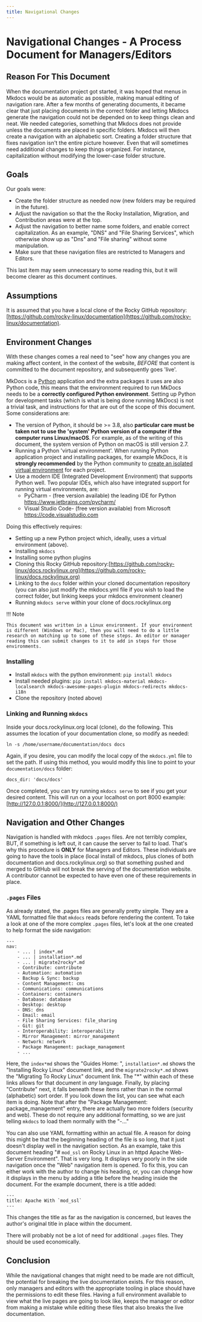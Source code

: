 ```yaml
---
title: Navigational Changes
---
```


# Navigational Changes - A Process Document for Managers/Editors

## Reason For This Document

When the documentation project got started, it was hoped that menus in Mkdocs would be as automatic as possible, making manual editing of navigation rare. After a few months of generating documents, it became clear that just placing documents in the correct folder and letting Mkdocs generate the navigation could not be depended on to keep things clean and neat. We needed categories, something that Mkdocs does not provide unless the documents are placed in specific folders. Mkdocs will then create a navigation with an alphabetic sort. Creating a folder structure that fixes navigation isn't the entire picture however. Even that will sometimes need additional changes to keep things organized. For instance, capitalization without modifying the lower-case folder structure.

## Goals

Our goals were:

* Create the folder structure as needed now (new folders may be required in the future).
* Adjust the navigation so that the the Rocky Installation, Migration, and Contribution areas were at the top.
* Adjust the navigation to better name some folders, and enable correct capitalization. As an example, "DNS" and "File Sharing Services", which otherwise show up as "Dns" and "File sharing" without some manipulation.
* Make sure that these navigation files are restricted to Managers and Editors.

This last item may seem unnecessary to some reading this, but it will become clearer as this document continues.

## Assumptions

It is assumed that you have a local clone of the Rocky GitHub repository: [https://github.com/rocky-linux/documentation](https://github.com/rocky-linux/documentation).

## Environment Changes

With these changes comes a real need to "see" how any changes you are making affect content, in the context of the website, _BEFORE_ that content is committed to the document repository, and subsequently goes 'live'.

MkDocs is a [Python](https://www.python.org) application and the extra packages it uses are also Python code, this means that the environment required to run MkDocs needs to be a **correctly configured Python environment**. Setting up Python for development tasks (which is what is being done running MkDocs) is not a trivial task, and instructions for that are out of the scope of this document. Some considerations are:

* The version of Python, it should be >= 3.8, also **particular care must be taken not to use the 'system' Python version of a computer if the computer runs Linux/macOS**. For example, as of the writing of this document, the system version of Python on macOS is still version 2.7.
* Running a Python 'virtual environment'. When running Python application project and installing packages, for example MkDocs, it is **strongly recommended** by the Python community to [create an isolated virtual environment](https://realpython.com/python-virtual-environments-a-primer/) for each project.
* Use a modern IDE (Integrated Development Environment) that supports Python well. Two popular IDEs, which also have integrated support for running virtual environments, are:
    * PyCharm - (free version available) the leading IDE for Python https://www.jetbrains.com/pycharm/
    * Visual Studio Code- (free version available) from Microsoft https://code.visualstudio.com

Doing this effectively requires:

* Setting up a new Python project which, ideally, uses a virtual environment (above).
* Installing `mkdocs`
* Installing some python plugins
* Cloning this Rocky GitHub repository:[https://github.com/rocky-linux/docs.rockylinux.org](https://github.com/rocky-linux/docs.rockylinux.org)
* Linking to the `docs` folder within your cloned documentation repository (you can also just modify the mkdocs.yml file if you wish to load the correct folder, but linking keeps your mkdocs environment cleaner)
* Running `mkdocs serve` within your clone of docs.rockylinux.org

!!! Note

    This document was written in a Linux environment. If your environment is different (Windows or Mac), then you will need to do a little research on matching up to some of these steps. An editor or manager reading this can submit changes to it to add in steps for those environments.

### Installing

* Install `mkdocs` with the python environment: `pip install mkdocs`
* Install needed plugins:  `pip install mkdocs-material mkdocs-localsearch mkdocs-awesome-pages-plugin mkdocs-redirects mkdocs-i18n`
* Clone the repository (noted above)

### Linking and Running `mkdocs`

Inside your docs.rockylinux.org local (clone), do the following. This assumes the location of your documentation clone, so modify as needed:

`ln -s /home/username/documentation/docs docs`

Again, if you desire, you can modify the local copy of the `mkdocs.yml` file to set the path. If using this method, you would modify this line to point to your `documentation/docs` folder:

```
docs_dir: 'docs/docs'
```

Once completed, you can try running `mkdocs serve` to see if you get your desired content. This will run on a your localhost on port 8000 example: [http://127.0.0.1:8000/](http://127.0.0.1:8000/)

## Navigation and Other Changes

Navigation is handled with mkdocs `.pages` files. Are not terribly complex, BUT, if something is left out, it can cause the server to fail to load. That's why this procedure is **ONLY** for Managers and Editors. These individuals are going to have the tools in place (local install of mkdocs, plus clones of both documentation and docs.rockylinux.org) so that something pushed and merged to GitHub will not break the serving of the documentation website. A contributor cannot be expected to have even one of these requirements in place.

### `.pages` Files

As already stated, the .pages files are generally pretty simple. They are a YAML formatted file that `mkdocs` reads before rendering the content. To take a look at one of the more complex `.pages` files, let's look at the one created to help format the side navigation:

```
---
nav:
    - ... | index*.md
    - ... | installation*.md
    - ... | migrate2rocky*.md
    - Contribute: contribute
    - Automation: automation
    - Backup & Sync: backup
    - Content Management: cms
    - Communications: communications
    - Containers: containers
    - Database: database
    - Desktop: desktop
    - DNS: dns
    - Email: email
    - File Sharing Services: file_sharing
    - Git: git
    - Interoperability: interoperability
    - Mirror Management: mirror_management
    - Network: network
    - Package Management: package_management
    - ...

```
Here, the `index*md` shows the "Guides Home: ", `installation*.md` shows the "Installing Rocky Linux" document link, and the `migrate2rocky*.md` shows the "Migrating To Rocky Linux" document link. The "*" within each of these links allows for that document in _any_ language. Finally, by placing "Contribute" next, it falls beneath these items rather than in the normal (alphabetic) sort order. If you look down the list, you can see what each item is doing. Note that after the "Package Management: package_management" entry, there are actually two more folders (security and web). These do not require any additional formatting, so we are just telling `mkdocs` to load them normally with the "-..."

You can also use YAML formatting within an actual file. A reason for doing this might be that the beginning heading of the file is so long, that it just doesn't display well in the navigation section.  As an example, take this document heading "# `mod_ssl` on Rocky Linux in an httpd Apache Web-Server Environment". That is very long. It displays very poorly in the side navigation once the "Web" navigation item is opened. To fix this, you can either work with the author to change his heading, or, you can change how it displays in the menu by adding a title before the heading inside the document. For the example document, there is a title added:
```
---
title: Apache With `mod_ssl`
---
```
This changes the title as far as the navigation is concerned, but leaves the author's original title in place within the document.

There will probably not be a lot of need for additional `.pages` files. They should be used economically.

## Conclusion

While the navigational changes that might need to be made are not difficult, the potential for breaking the live documentation exists. For this reason, only managers and editors with the appropriate tooling in place should have the permissions to edit these files. Having a full environment available to view what the live pages are going to look like, keeps the manager or editor from making a mistake while editing these files that also breaks the live documentation.
